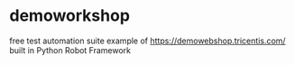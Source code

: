 # demoworkshop
free test automation suite example of https://demowebshop.tricentis.com/ built in Python Robot Framework

